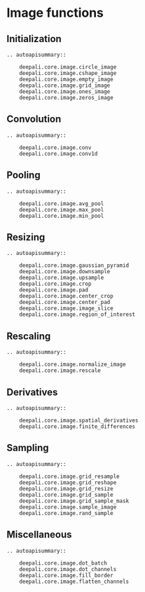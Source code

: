 # Image functions

## Initialization

```{eval-rst}
.. autoapisummary::

    deepali.core.image.circle_image
    deepali.core.image.cshape_image
    deepali.core.image.empty_image
    deepali.core.image.grid_image
    deepali.core.image.ones_image
    deepali.core.image.zeros_image

```

## Convolution

```{eval-rst}
.. autoapisummary::

    deepali.core.image.conv
    deepali.core.image.conv1d
```

## Pooling

```{eval-rst}
.. autoapisummary::

    deepali.core.image.avg_pool
    deepali.core.image.max_pool
    deepali.core.image.min_pool

```

## Resizing

```{eval-rst}
.. autoapisummary::

    deepali.core.image.gaussian_pyramid
    deepali.core.image.downsample
    deepali.core.image.upsample
    deepali.core.image.crop
    deepali.core.image.pad
    deepali.core.image.center_crop
    deepali.core.image.center_pad
    deepali.core.image.image_slice
    deepali.core.image.region_of_interest

```

## Rescaling

```{eval-rst}
.. autoapisummary::
    
    deepali.core.image.normalize_image
    deepali.core.image.rescale

```

## Derivatives

```{eval-rst}
.. autoapisummary::

    deepali.core.image.spatial_derivatives
    deepali.core.image.finite_differences

```

## Sampling

```{eval-rst}
.. autoapisummary::

    deepali.core.image.grid_resample
    deepali.core.image.grid_reshape
    deepali.core.image.grid_resize
    deepali.core.image.grid_sample
    deepali.core.image.grid_sample_mask
    deepali.core.image.sample_image
    deepali.core.image.rand_sample

```

## Miscellaneous

```{eval-rst}
.. autoapisummary::

    deepali.core.image.dot_batch
    deepali.core.image.dot_channels
    deepali.core.image.fill_border
    deepali.core.image.flatten_channels

```
